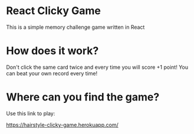 # React Clicky Game
This is a simple memory challenge game written in React


# How does it work?

Don't click the same card twice and every time you will score +1 point!
You can beat your own record every time!

# Where can you find the game?

Use this link to play:

https://hairstyle-clicky-game.herokuapp.com/
